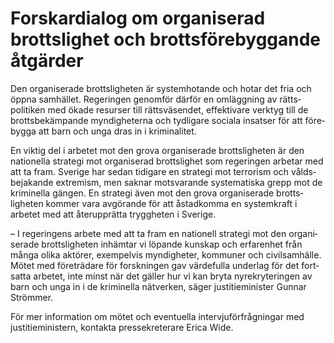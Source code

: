 # Forskardialog om organiserad brottslighet och brottsförebyggande åtgärder

Den organi­serade brotts­lig­heten är system­hotande och hotar det fria och öppna sam­hället. Regeringen genomför därför en omlägg­ning av rätts­politiken med ökade resurser till rätts­väsendet, effekti­vare verktyg till de brotts­bekämpande myndig­heterna och tydligare sociala insatser för att före­bygga att barn och unga dras in i kriminalitet.

En viktig del i arbetet mot den grova organi­se­rade brotts­ligheten är den nationella strategi mot organi­serad brotts­lighet som regeringen arbetar med att ta fram. Sverige har sedan tidigare en strategi mot terrorism och vålds­bejakande extremism, men saknar mot­svarande systematiska grepp mot de krimi­nella gängen. En strategi även mot den grova organi­serade brotts­ligheten kommer vara avgörande för att åstad­komma en system­kraft i arbetet med att åter­upp­rätta tryggheten i Sverige.

– I regeringens arbete med att ta fram en nationell strategi mot den organi­serade brotts­ligheten inhämtar vi löpande kunskap och erfaren­het från många olika aktörer, exempel­vis myndig­heter, kommuner och civil­samhälle. Mötet med före­trädare för forsk­ningen gav värde­fulla under­lag för det fort­satta arbetet, inte minst när det gäller hur vi kan bryta nyrekry­teringen av barn och unga in i de krimi­nella nätverken, säger justitie­minister Gunnar Strömmer.

För mer information om mötet och eventu­ella intervju­för­fråg­ningar med justitie­ministern, kontakta pressekre­terare Erica Wide.
